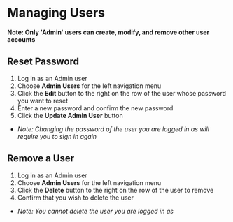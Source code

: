 # Managing Users

**Note: Only 'Admin' users can create, modify, and remove other user accounts**

## Reset Password
1. Log in as an Admin user
1. Choose **Admin Users** for the left navigation menu
1. Click the **Edit** button to the right on the row of the user whose password you want to reset
1. Enter a new password and confirm the new password
1. Click the **Update Admin User** button
  * *Note: Changing the password of the user you are logged in as will require you to sign in again*

## Remove a User
1. Log in as an Admin user
1. Choose **Admin Users** for the left navigation menu
1. Click the **Delete** button to the right on the row of the user to remove
1. Confirm that you wish to delete the user
  * *Note: You cannot delete the user you are logged in as*

